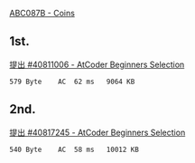 [ABC087B - Coins](https://atcoder.jp/contests/abs/tasks/abc087_b)


## 1st.

[提出 #40811006 - AtCoder Beginners Selection](https://atcoder.jp/contests/abs/submissions/40811006)


```
579 Byte	AC	62 ms	9064 KB
```


## 2nd.

[提出 #40817245 - AtCoder Beginners Selection](https://atcoder.jp/contests/abs/submissions/40817245)

```
540 Byte	AC	58 ms	10012 KB
```
